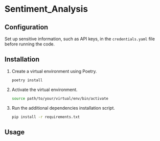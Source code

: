 # Sentiment_Analysis

## Configuration

Set up sensitive information, such as API keys, in the `credentials.yaml` file before running the code.

## Installation

1. Create a virtual environment using Poetry.

   ```bash
   poetry install

2. Activate the virtual environment.
    ```bash
    source path/to/your/virtual/env/bin/activate
    
3. Run the additional dependencies installation script.
    ```bash
    pip install -r requirements.txt

## Usage